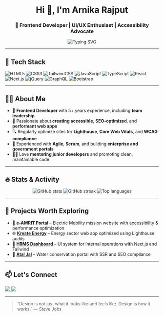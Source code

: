 <h1 align="center">Hi 👋, I'm Arnika Rajput</h1>
<h3 align="center">🚀 Frontend Developer | UI/UX Enthusiast | Accessibility Advocate</h3>

<p align="center">
  <img src="https://readme-typing-svg.herokuapp.com?font=Fira+Code&pause=1000&center=true&width=435&lines=Creating+Performant+Web+Experiences;W3C+and+GIGW+Compliant+UIs;React+%7C+Next.js+%7C+Tailwind+Lover;5%2B+Years+of+Frontend+Experience" alt="Typing SVG" />
</p>

---

## 🧰 Tech Stack

![HTML5](https://img.shields.io/badge/-HTML5-E34F26?logo=html5&logoColor=fff&style=flat)
![CSS3](https://img.shields.io/badge/-CSS3-1572B6?logo=css3&logoColor=fff&style=flat)
![TailwindCSS](https://img.shields.io/badge/-TailwindCSS-38B2AC?logo=tailwind-css&logoColor=fff&style=flat)
![JavaScript](https://img.shields.io/badge/-JavaScript-F7DF1E?logo=javascript&logoColor=000&style=flat)
![TypeScript](https://img.shields.io/badge/-TypeScript-3178C6?logo=typescript&logoColor=fff&style=flat)
![React](https://img.shields.io/badge/-React-61DAFB?logo=react&logoColor=000&style=flat)
![Next.js](https://img.shields.io/badge/-Next.js-000000?logo=next.js&logoColor=fff&style=flat)
![jQuery](https://img.shields.io/badge/-jQuery-0769AD?logo=jquery&logoColor=fff&style=flat)
![GraphQL](https://img.shields.io/badge/-GraphQL-E10098?logo=graphql&logoColor=fff&style=flat)
![Bootstrap](https://img.shields.io/badge/-Bootstrap-7952B3?logo=bootstrap&logoColor=fff&style=flat)

---

## 🧑‍💻 About Me

- 🌟 **Frontend Developer** with 5+ years experience, including **team leadership**
- 🧩 Passionate about **creating accessible**, **SEO-optimized**, and **performant web apps**
- 🔍 Regularly optimize sites for **Lighthouse**, **Core Web Vitals**, and **WCAG compliance**
- 🔄 Experienced with **Agile**, **Scrum**, and building **enterprise and government portals**
- 👩‍🏫 Love **mentoring junior developers** and promoting clean, maintainable code

---

## 🔥 Stats & Activity

<p align="center">
  <img src="https://github-readme-stats.vercel.app/api?username=arnika-rajput&show_icons=true&theme=tokyonight" alt="GitHub stats" />
  <img src="https://github-readme-streak-stats.herokuapp.com/?user=arnika-rajput&theme=tokyonight" alt="GitHub streak" />
  <img src="https://github-readme-stats.vercel.app/api/top-langs/?username=arnika-rajput&layout=compact&theme=tokyonight" alt="Top languages" />
</p>

---

## 📌 Projects Worth Exploring

- 🚀 [**e-AMRIT Portal**](#) – Electric Mobility mission website with accessibility & performance optimization
- 🌐 [**Kreate Energy**](#) – Energy sector web app optimized using Lighthouse audits
- 🧠 [**HRMS Dashboard**](#) – UI system for internal operations with Next.js and Tailwind
- 👀 [**Atal Jal**](#) – Water conservation portal with SSR and SEO compliance

---

## 📫 Let's Connect

<p align="left">
  <a href="https://www.linkedin.com/in/arnikarajput/" target="_blank">
    <img src="https://img.shields.io/badge/-LinkedIn-0077B5?style=flat&logo=linkedin&logoColor=white" />
  </a>
  <a href="mailto:arnikarajput@example.com">
    <img src="https://img.shields.io/badge/-Gmail-D14836?style=flat&logo=gmail&logoColor=white" />
  </a>
</p>

---

> “Design is not just what it looks like and feels like. Design is how it works.” — Steve Jobs

